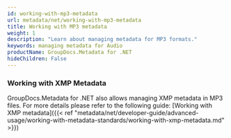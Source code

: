 ```yaml
---
id: working-with-mp3-metadata
url: metadata/net/working-with-mp3-metadata
title: Working with MP3 metadata
weight: 1
description: "Learn about managing metadata for MP3 formats."
keywords: managing metadata for Audio
productName: GroupDocs.Metadata for .NET
hideChildren: False
---
```

### Working with XMP Metadata

GroupDocs.Metadata for .NET also allows managing XMP metadata in MP3 files. For more details please refer to the following guide: [Working with XMP metadata]({{< ref "metadata/net/developer-guide/advanced-usage/working-with-metadata-standards/working-with-xmp-metadata.md" >}})
